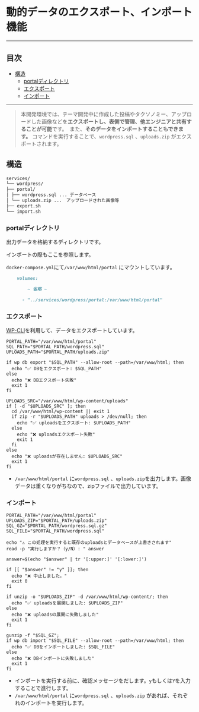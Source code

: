 # 動的データのエクスポート、インポート機能

---

## 目次

- [構造](#構造)
  - [portalディレクトリ](#portalディレクトリ)
  - [エクスポート](#エクスポート)
  - [インポート](#インポート)

---

> 本開発環境では、テーマ開発中に作成した投稿やタクソノミー、アップロードした画像などを**エクスポートし、表側で管理、他エンジニアと共有することが可能**です。　また、**そのデータをインポートすることもできます。**
> コマンドを実行することで、`wordpress.sql` 、`uploads.zip` がエクスポートされます。

## 構造

```markdown
services/
└── wordpress/
├── portal/
│ ├── wordpress.sql ... データベース
│ └── uploads.zip ...　アップロードされた画像等
├── export.sh
└── import.sh
```

### portalディレクトリ

出力データを格納するディレクトリです。

インポートの際もここを参照します。

`docker-compose.yml`にて`/var/www/html/portal` にマウントしています。

```markdown
    volumes:

        ~ 省略 ~

      - "../services/wordpress/portal:/var/www/html/portal"
```

### エクスポート

[WP-CLI](https://wp-cli.org/ja/)を利用して、データをエクスポートしています。

```shell
PORTAL_PATH="/var/www/html/portal"
SQL_PATH="$PORTAL_PATH/wordpress.sql"
UPLOADS_PATH="$PORTAL_PATH/uploads.zip"

if wp db export "$SQL_PATH" --allow-root --path=/var/www/html; then
  echo "✅ DBをエクスポート: $SQL_PATH"
else
  echo "❌ DBエクスポート失敗"
  exit 1
fi

UPLOADS_SRC="/var/www/html/wp-content/uploads"
if [ -d "$UPLOADS_SRC" ]; then
  cd /var/www/html/wp-content || exit 1
  if zip -r "$UPLOADS_PATH" uploads > /dev/null; then
    echo "✅ uploadsをエクスポート: $UPLOADS_PATH"
  else
    echo "❌ uploadsエクスポート失敗"
    exit 1
  fi
else
  echo "❌ uploadsが存在しません: $UPLOADS_SRC"
  exit 1
fi
```

- `/var/www/html/portal` に`wordpress.sql` 、`uploads.zip`を出力します。画像データは重くなりがちなので、zipファイルで出力しています。

### インポート

```shell
PORTAL_PATH="/var/www/html/portal"
UPLOADS_ZIP="$PORTAL_PATH/uploads.zip"
SQL_GZ="$PORTAL_PATH/wordpress.sql.gz"
SQL_FILE="$PORTAL_PATH/wordpress.sql"

echo "⚠️ この処理を実行すると既存のuploadsとデータベースが上書きされます"
read -p "実行しますか？（y/N）: " answer

answer=$(echo "$answer" | tr '[:upper:]' '[:lower:]')

if [[ "$answer" != "y" ]]; then
  echo "❌ 中止しました。"
  exit 0
fi

if unzip -o "$UPLOADS_ZIP" -d /var/www/html/wp-content/; then
  echo "✅ uploadsを展開しました: $UPLOADS_ZIP"
else
  echo "❌ uploadsの展開に失敗しました"
  exit 1
fi

gunzip -f "$SQL_GZ";
if wp db import "$SQL_FILE" --allow-root --path=/var/www/html; then
  echo "✅ DBをインポートしました: $SQL_FILE"
else
  echo "❌ DBインポートに失敗しました"
  exit 1
fi
```

- インポートを実行する前に、確認メッセージをだします。`y`もしくは`Y`を入力することで進行します。
- `/var/www/html/portal` に`wordpress.sql` 、`uploads.zip` があれば、それぞれのインポートを実行します。
